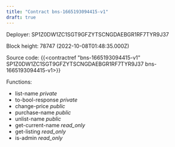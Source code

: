 ```yaml
---
title: "Contract bns-1665193094415-v1"
draft: true
---
```

Deployer: SP1Z0DW1ZC1SGT9GFZYTSCNGDAEBGR1RF7TYR9J37


 



Block height: 78747 (2022-10-08T01:48:35.000Z)

Source code: {{<contractref "bns-1665193094415-v1" SP1Z0DW1ZC1SGT9GFZYTSCNGDAEBGR1RF7TYR9J37 bns-1665193094415-v1>}}

Functions:

* list-name _private_
* to-bool-response _private_
* change-price _public_
* purchase-name _public_
* unlist-name _public_
* get-current-name _read_only_
* get-listing _read_only_
* is-admin _read_only_
